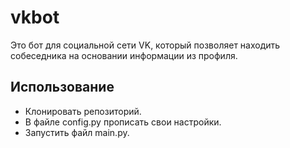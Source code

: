 # vkbot
Это бот для социальной сети VK, который позволяет находить собеседника на основании информации из профиля.

## Использование

- Клонировать репозиторий.
- В файле config.py прописать свои настройки.
- Запустить файл main.py.

